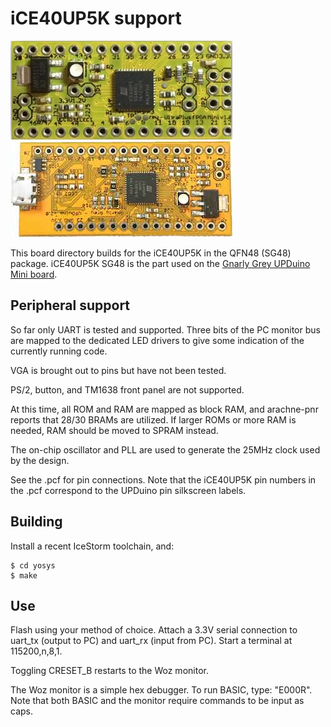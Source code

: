 # iCE40UP5K support 

![UPDuino v1 board photo](images/upduino_v1.jpg)
![UPDuino v2 board photo](images/upduino_v2.jpg)

This board directory builds for the iCE40UP5K in the QFN48 (SG48) package.  iCE40UP5K SG48 is the part used on the [Gnarly Grey UPDuino Mini board](http://gnarlygrey.atspace.cc/development-platform.html). 
 
## Peripheral support

So far only UART is tested and supported.  Three bits of the PC monitor bus are mapped to the dedicated LED drivers to give some indication of the currently running code.

VGA is brought out to pins but have not been tested.

PS/2, button, and TM1638 front panel are not supported.

At this time, all ROM and RAM are mapped as block RAM, and arachne-pnr reports that 28/30 BRAMs are utilized.  If larger ROMs or more RAM is needed, RAM should be moved to SPRAM instead.

The on-chip oscillator and PLL are used to generate the 25MHz clock used by the design.

See the .pcf for pin connections.  Note that the iCE40UP5K pin numbers in the .pcf correspond to the UPDuino pin silkscreen labels.

## Building

Install a recent IceStorm toolchain, and:

```
$ cd yosys
$ make
```

## Use

Flash using your method of choice.  Attach a 3.3V serial connection to uart_tx (output to PC) and uart_rx (input from PC).  Start a terminal at 115200,n,8,1.

Toggling CRESET_B restarts to the Woz monitor.

The Woz monitor is a simple hex debugger.  To run BASIC, type: "E000R".  Note that both BASIC and the monitor require commands to be input as caps.
